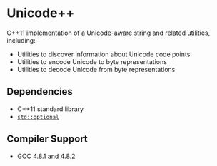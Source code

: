 Unicode++
=========
C++11 implementation of a Unicode-aware string and related utilities, including:

- Utilities to discover information about Unicode code points
- Utilities to encode Unicode to byte representations
- Utilities to decode Unicode from byte representations

Dependencies
------------
- C++11 standard library
- [`std::optional`](http://en.cppreference.com/w/cpp/utility/optional)

Compiler Support
----------------
- GCC 4.8.1 and 4.8.2